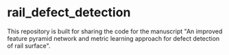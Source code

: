 # rail_defect_detection

This repository is built for sharing the code for the manuscript "An improved feature pyramid network and metric learning approach for defect detection of rail surface".
